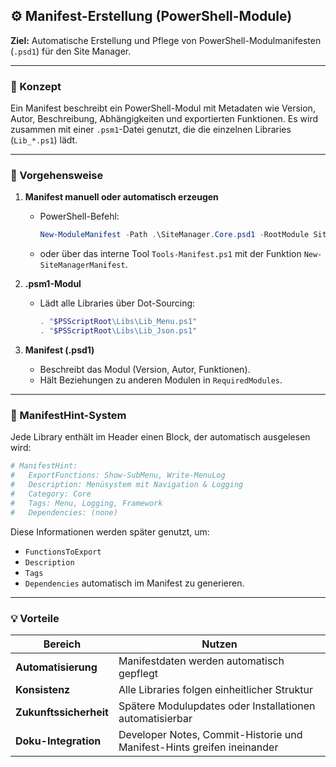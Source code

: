 ## ⚙️ Manifest-Erstellung (PowerShell-Module)

**Ziel:**
Automatische Erstellung und Pflege von PowerShell-Modulmanifesten (`.psd1`) für den Site Manager.

---

### 🧭 Konzept

Ein Manifest beschreibt ein PowerShell-Modul mit Metadaten wie Version, Autor, Beschreibung, Abhängigkeiten und exportierten Funktionen.
Es wird zusammen mit einer `.psm1`-Datei genutzt, die die einzelnen Libraries (`Lib_*.ps1`) lädt.

---

### 🔧 Vorgehensweise

1. **Manifest manuell oder automatisch erzeugen**

   * PowerShell-Befehl:

     ```powershell
     New-ModuleManifest -Path .\SiteManager.Core.psd1 -RootModule SiteManager.Core.psm1
     ```
   * oder über das interne Tool `Tools-Manifest.ps1` mit der Funktion `New-SiteManagerManifest`.

2. **.psm1-Modul**

   * Lädt alle Libraries über Dot-Sourcing:

     ```powershell
     . "$PSScriptRoot\Libs\Lib_Menu.ps1"
     . "$PSScriptRoot\Libs\Lib_Json.ps1"
     ```

3. **Manifest (.psd1)**

   * Beschreibt das Modul (Version, Autor, Funktionen).
   * Hält Beziehungen zu anderen Modulen in `RequiredModules`.

---

### 🧩 ManifestHint-System

Jede Library enthält im Header einen Block, der automatisch ausgelesen wird:

```powershell
# ManifestHint:
#   ExportFunctions: Show-SubMenu, Write-MenuLog
#   Description: Menüsystem mit Navigation & Logging
#   Category: Core
#   Tags: Menu, Logging, Framework
#   Dependencies: (none)
```

Diese Informationen werden später genutzt, um:

* `FunctionsToExport`
* `Description`
* `Tags`
* `Dependencies`
  automatisch im Manifest zu generieren.

---

### 💡 Vorteile

| Bereich                | Nutzen                                                                 |
| ---------------------- | ---------------------------------------------------------------------- |
| **Automatisierung**    | Manifestdaten werden automatisch gepflegt                              |
| **Konsistenz**         | Alle Libraries folgen einheitlicher Struktur                           |
| **Zukunftssicherheit** | Spätere Modulupdates oder Installationen automatisierbar               |
| **Doku-Integration**   | Developer Notes, Commit-Historie und Manifest-Hints greifen ineinander |

